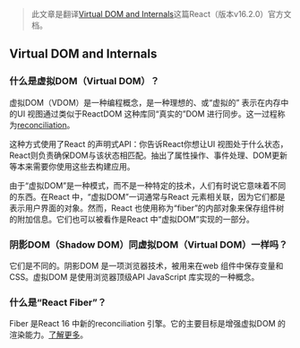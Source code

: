 > 此文章是翻译[Virtual DOM and Internals](https://reactjs.org/docs/faq-internals.html)这篇React（版本v16.2.0）官方文档。

## Virtual DOM and Internals

### 什么是虚拟DOM（Virtual DOM）？

虚拟DOM（VDOM）是一种编程概念，是一种理想的、或“虚拟的” 表示在内存中的UI 视图通过类似于ReactDOM 这种库同“真实的”DOM 进行同步。这一过程称为[reconciliation](https://reactjs.org/docs/reconciliation.html)。

这种方式使用了React 的声明式API：你告诉React你想让UI 视图处于什么状态，React则负责确保DOM与该状态相匹配。抽出了属性操作、事件处理、DOM更新等本来需要你使用这些去构建应用。

由于“虚拟DOM”是一种模式，而不是一种特定的技术，人们有时说它意味着不同的东西。在React 中，“虚拟DOM”一词通常与React 元素相关联，因为它们都是表示用户界面的对象。然而，React 也使用称为“fiber”的内部对象来保存组件树的附加信息。它们也可以被看作是React 中“虚拟DOM”实现的一部分。

### 阴影DOM（Shadow DOM）同虚拟DOM（Virtual DOM）一样吗？

它们是不同的。阴影DOM 是一项浏览器技术，被用来在web 组件中保存变量和CSS。虚拟DOM 是使用浏览器顶级API JavaScript 库实现的一种概念。

### 什么是“React Fiber”？

Fiber 是React 16 中新的reconciliation 引擎。它的主要目标是增强虚拟DOM 的渲染能力。[了解更多](https://github.com/acdlite/react-fiber-architecture)。
